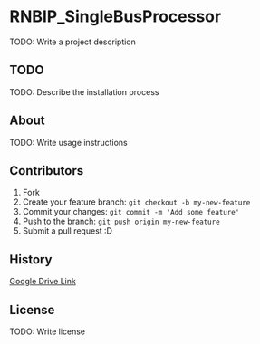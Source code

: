 # RNBIP_SingleBusProcessor

TODO: Write a project description

## TODO

TODO: Describe the installation process

## About

TODO: Write usage instructions

## Contributors

1. Fork
2. Create your feature branch: `git checkout -b my-new-feature`
3. Commit your changes: `git commit -m 'Add some feature'`
4. Push to the branch: `git push origin my-new-feature`
5. Submit a pull request :D

## History

<a href = "https://drive.google.com/drive/u/1/folders/0BxE2kXReR7jibkxPQTQyd1NNd3M">Google Drive Link</a>

## License

TODO: Write license
